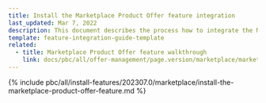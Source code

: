 ```yaml
---
title: Install the Marketplace Product Offer feature integration
last_updated: Mar 7, 2022
description: This document describes the process how to integrate the Marketplace Product Offer feature into a Spryker project.
template: feature-integration-guide-template
related:
  - title: Marketplace Product Offer feature walkthrough
    link: docs/pbc/all/offer-management/page.version/marketplace/marketplace-merchant-portal-product-offer-management-feature-overview.html
---
```


{% include pbc/all/install-features/202307.0/marketplace/install-the-marketplace-product-offer-feature.md %} <!-- To edit, see /_includes/pbc/all/install-features/202307.0/marketplace/install-the-marketplace-product-offer-feature.md -->
